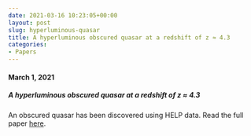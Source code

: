 ```yaml
---
date: 2021-03-16 10:23:05+00:00
layout: post
slug: hyperluminous-quasar
title: A hyperluminous obscured quasar at a redshift of z ≈ 4.3
categories:
- Papers
---
```


#### March 1, 2021

##### A hyperluminous obscured quasar at a redshift of z ≈ 4.3

An obscured quasar has been discovered using HELP data. Read the full paper [here](https://academic.oup.com/mnrasl/article/503/1/L11/6162174?login=true). 





